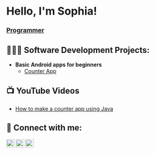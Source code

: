 <h1>Hello, I'm Sophia!
  <br/>
<h3><a href="https://github.com/Sophiek9h">Programmer</a></h3> 

<h2>👩🏾‍💻 Software Development Projects:</h2>

- <b>Basic Android apps for beginners</b>
  - [Counter App](https://github.com/Sophiek9h/counter-app-using-java)


<h2>📺 YouTube Videos</h2>

- [How to make a counter app using Java](https://www.youtube.com)


<h2> 🤳 Connect with me:</h2>

[<img align="left" alt="sophie | YouTube" width="22px" src="https://cdn.jsdelivr.net/npm/simple-icons@v3/icons/youtube.svg" />][youtube]
[<img align="left" alt="sophie | LinkedIn" width="22px" src="https://cdn.jsdelivr.net/npm/simple-icons@v3/icons/linkedin.svg" />][linkedin]
[<img align="left" alt="sophie | Instagram" width="22px" src="https://cdn.jsdelivr.net/npm/simple-icons@v3/icons/instagram.svg" />][instagram]


[youtube]: http://www.youtube.com/@codewith-sophie
[instagram]: https://www.instagram.com/_theycallmesophie_/
[linkedin]: https://linkedin.com/in/sophia-kalagbor

<!--
**sophiek9h/sophiek9h** is a ✨ _special_ ✨ repository because its `README.md` (this file) appears on your GitHub profile.

Here are some ideas to get you started:

- 🔭 I’m currently working on ...
- 🌱 I’m currently learning ...
- 👯 I’m looking to collaborate on ...
- 🤔 I’m looking for help with ...
- 💬 Ask me about ...
- 📫 How to reach me: ...
- 😄 Pronouns: ...
- ⚡ Fun fact: ...
-->
